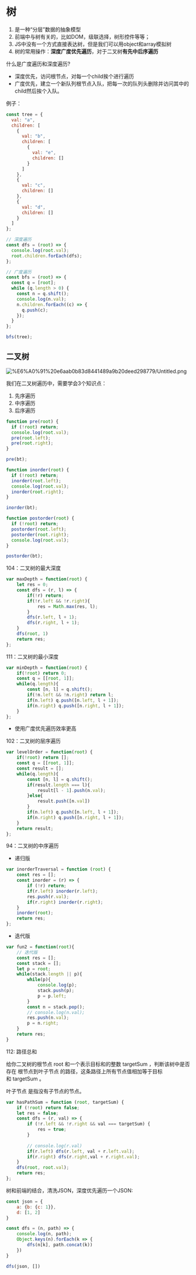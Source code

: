 # 树

1. 是一种“分层”数据的抽象模型
2. 前端中与树有关的，比如DOM，级联选择，树形控件等等；
3. JS中没有一个方式直接表达树，但是我们可以用object和array模拟树
4. 树的常用操作：**深度广度优先遍历**，对于二叉树**有先中后序遍历**

什么是广度遍历和深度遍历?

- 深度优先，访问根节点，对每一个child挨个进行遍历
- 广度优先，建立一个新队列根节点入队，把每一次的队列头删除并访问其中的child然后挨个入队。

例子：

```jsx
const tree = {
  val: "a",
  children: [
    {
      val: "b",
      children: [
        {
          val: "e",
          children: []
        }
      ]
    },
    {
      val: "c",
      children: []
    },
    {
      val: "d",
      children: []
    }
  ]
};

// 深度遍历
const dfs = (root) => {
  console.log(root.val);
  root.children.forEach(dfs);
};

// 广度遍历
const bfs = (root) => {
  const q = [root];
  while (q.length > 0) {
    const n = q.shift();
    console.log(n.val);
    n.children.forEach((c) => {
      q.push(c);
    });
  }
};

bfs(tree);
```

## 二叉树

 

![%E6%A0%91%20e6aab0b83d8441489a9b20deed298779/Untitled.png](%E6%A0%91%20e6aab0b83d8441489a9b20deed298779/Untitled.png)

我们在二叉树遍历中，需要学会3个知识点：

1. 先序遍历
2. 中序遍历
3. 后序遍历

```jsx
function pre(root) {
  if (!root) return;
  console.log(root.val);
  pre(root.left);
  pre(root.right);
}

pre(bt);
```

```jsx
function inorder(root) {
  if (!root) return;
  inorder(root.left);
  console.log(root.val);
  inorder(root.right);
}

inorder(bt);                                                                                                                                                                                                              
```

```jsx
function postorder(root) {
  if (!root) return;
  postorder(root.left);
  postorder(root.right);
  console.log(root.val);
}

postorder(bt);
```

104：二叉树的最大深度

```jsx
var maxDepth = function(root) {
    let res = 0;
    const dfs = (r, l) => {
        if(!r) return;
        if(!r.left && !r.right){
            res = Math.max(res, l);
        }
        dfs(r.left, l + 1);
        dfs(r.right, l + 1);
    }
    dfs(root, 1)
    return res;
};
```

 

111：二叉树的最小深度

```jsx
var minDepth = function(root) {
    if(!root) return 0;
    const q = [[root, 1]];
    while(q.length){
        const [n, l] = q.shift();
        if(!n.left && !n.right) return l;
        if(n.left) q.push([n.left, l + 1]);
        if(n.right) q.push([n.right, l + 1]);
    }
};
```

- 使用广度优先遍历效率更高

 102：二叉树的层序遍历

```jsx
var levelOrder = function(root) {
    if(!root) return [];
    const q = [[root, 1]];
    const result = [];
    while(q.length){
        const [n, l] = q.shift();
        if(result.length === l){
            result[l - 1].push(n.val);
        }else{
            result.push([n.val])
        }
        if(n.left) q.push([n.left, l + 1]);
        if(n.right) q.push([n.right, l + 1]);
    }
    return result;
};
```

94：二叉树的中序遍历

- 递归版

```jsx
var inorderTraversal = function (root) {
    const res = [];
    const inorder = (r) => {
        if (!r) return;
        if(r.left) inorder(r.left);
        res.push(r.val);
        if(r.right) inorder(r.right);
    }
    inorder(root);
    return res;
};
```

- 迭代版

```jsx
var fun2 = function(root){
    // 迭代版
    const res = [];
    const stack = [];
    let p = root;
    while(stack.length || p){
        while(p){
            console.log(p);
            stack.push(p);
            p = p.left;
        }
        const n = stack.pop();
        // console.log(n.val);
        res.push(n.val);
        p = n.right;
    }
    return res;
}
```

112: 路径总和

给你二叉树的根节点 root 和一个表示目标和的整数 targetSum ，判断该树中是否存在 根节点到叶子节点 的路径，这条路径上所有节点值相加等于目标和 targetSum 。

叶子节点 是指没有子节点的节点。

```jsx
var hasPathSum = function (root, targetSum) {
    if (!root) return false;
    let res = false;
    const dfs = (r, val) => {
        if (!r.left && !r.right && val === targetSum) {
            res = true;
        }
        
        // console.log(r.val)
        if(r.left) dfs(r.left, val + r.left.val);
        if(r.right) dfs(r.right,val + r.right.val);
    }
    dfs(root, root.val);
    return res;
};
```

树和前端的结合，清洗JSON，深度优先遍历一个JSON: 

```jsx
const json = {
	a: {b: {c: 1}},
	d: [1, 2]
}

const dfs = (n, path) => {
	console.log(n, path);
	Object.keys(n).forEach(k => {
		dfs(n[k], path.concat(k))
	})
}

dfs(json, [])
```